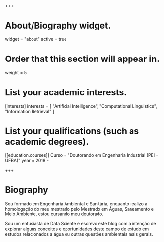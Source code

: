 +++

# About/Biography widget.
widget = "about"
active = true

# Order that this section will appear in.
weight = 5

# List your academic interests.
[interests]
  interests = [
    "Artificial Intelligence",
    "Computational Linguistics",
    "Information Retrieval"
  ]

# List your qualifications (such as academic degrees).
[[education.courses]]
  Curso = "Doutorando em Engenharia Industrial (PEI - UFBA)"
  year = 2018 -
  
  
+++

# Biography

Sou formado em Engenharia Ambiental e Sanitária, enquanto realizo a homologação do meu mestrado pelo Mestrado em Águas, Saneamento e Meio Ambiente, estou cursando meu doutorado.

Sou um entusiasta de Data Sciente e escrevo este blog com a intenção de explorar alguns conceitos e oportunidades deste campo de estudo em estudos relacionados a água ou outras questões ambientais mais gerais.
